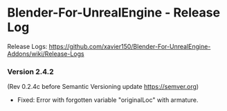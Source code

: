 # Blender-For-UnrealEngine - Release Log
Release Logs: https://github.com/xavier150/Blender-For-UnrealEngine-Addons/wiki/Release-Logs

### Version 2.4.2
(Rev 0.2.4c before Semantic Versioning update https://semver.org)

- Fixed: Error with forgotten variable "originalLoc" with armature.